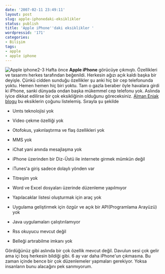 ```yaml
---
date: '2007-02-11 23:49:11'
layout: post
slug: apple-iphonedaki-eksiklikler
status: publish
title: 'Apple iPhone''daki eksiklikler '
wordpressid: '171'
categories:
- Bilişim
tags:
- apple
- apple iphone
---
```


![Apple iphone](http://arsln.org/image/appleiphoneel.jpg)2-3 Hafta önce **Apple iPhone** görücüye çıkmıştı. Özellikleri ve tasarımı herkes tarafından beğenildi. Herkesin ağızı açık kaldı başka bir deyişle. Çünkü cidden sunduğu özellikler şu anki hiç bir cep telefonunda yoktu. Hemen hemen hiç biri yoktu. Tam o gazla beraber öyle havalara girdi ki iPhone, sanki dünyada ondan başka mükemmel cep telefonu yok. Aslında iyice dikkat edilirse bir çok eksikliğinin olduğunu göreceksiniz. [Alman Eniak blogu](http://eniak.info/2007/02/09/das-iphone-unter-der-lupe/) bu eksiklerin çoğunu listelemiş. Sırayla şu şekilde



	
  * Umts teknolojisi yok

	
  * Video çekme özelliği yok

	
  * Otofokus, yakınlaştırma ve flaş özellikleri yok

	
  * MMS yok

	
  * iChat yani anında mesajlaşma yok

	
  * iPhone üzerinden bir Diz-Üstü ile internete girmek mümkün değil

	
  * iTunes'a giriş sadece dolaylı yönden var

	
  * Titreşim yok

	
  * Word ve Excel dosyaları üzerinde düzenleme yapılmıyor

	
  * Yapılacaklar listesi oluşturmak için araç yok

	
  * Uygulama geliştirmek için özgür ve açık bir API(Programlama Arayüzü) yok

	
  * Java uygulamaları çalıştırılamıyor

	
  * Rss okuyucu mevcut değil

	
  * Belleği artırabilme imkanı yok


Gördüğünüz gibi aslında bir çok özellik mevcut değil. Davulun sesi çok gelir ama içi boş herkesin bildiği gibi. 6 ay var daha iPhone'un çıkmasına. Bu zaman içinde bence bir çok düzenlemeler yapmaları gerekiyor. Yoksa insanların bunu alacağını pek sanmıyorum.
